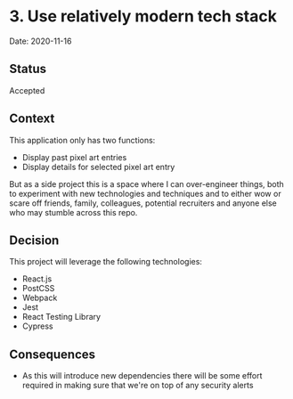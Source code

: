 # 3. Use relatively modern tech stack

Date: 2020-11-16

## Status

Accepted

## Context

This application only has two functions:
- Display past pixel art entries
- Display details for selected pixel art entry

But as a side project this is a space where I can over-engineer things, both to experiment with new technologies and techniques and to either wow or scare off friends, family, colleagues, potential recruiters and anyone else who may stumble across this repo.

## Decision

This project will leverage the following technologies:

- React.js
- PostCSS
- Webpack
- Jest
- React Testing Library
- Cypress

## Consequences

- As this will introduce new dependencies there will be some effort required in making sure that we're on top of any security alerts

